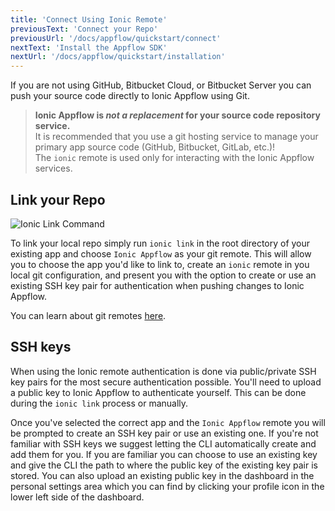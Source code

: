 ```yaml
---
title: 'Connect Using Ionic Remote'
previousText: 'Connect your Repo'
previousUrl: '/docs/appflow/quickstart/connect'
nextText: 'Install the Appflow SDK'
nextUrl: '/docs/appflow/quickstart/installation'
---
```


If you are not using GitHub, Bitbucket Cloud, or Bitbucket Server you can push your source code directly to
Ionic Appflow using Git. 

<blockquote>
  <b>Ionic Appflow is <i>not a replacement</i> for your source code repository service.</b></br>
  It is recommended that you use a git hosting service to manage your primary app source code
  (GitHub, Bitbucket,  GitLab, etc.)!<br />
  The <code>ionic</code> remote is used only for interacting with the Ionic Appflow services.
</blockquote>

## Link your Repo
![Ionic Link Command](/docs/assets/img/appflow/ionic-link.gif)

To link your local repo simply run `ionic link` in the root directory of your existing app
and choose `Ionic Appflow` as your git remote. This will allow you to choose the app you'd like to link to,
create an `ionic` remote in you local git configuration, and present you with the option to create or use
an existing SSH key pair for authentication when pushing changes to Ionic Appflow.

You can learn about git remotes [here](https://git-scm.com/book/en/v2/Git-Basics-Working-with-Remotes).

## SSH keys
When using the Ionic remote authentication is done via public/private SSH key pairs for the most secure authentication possible.
You'll need to upload a public key to Ionic Appflow to authenticate yourself. This can be done during the `ionic link` process or manually.

Once you've selected the correct app and the `Ionic Appflow` remote you will be prompted to create an SSH key pair
or use an existing one. If you're not familiar with SSH keys we suggest letting the CLI automatically create
and add them for you. If you are familiar you can choose to use an existing key and give the CLI the path to where
the public key of the existing key pair is stored. You can also upload an existing public key in the dashboard in
the personal settings area which you can find by clicking your profile icon in the lower left side of the dashboard.
